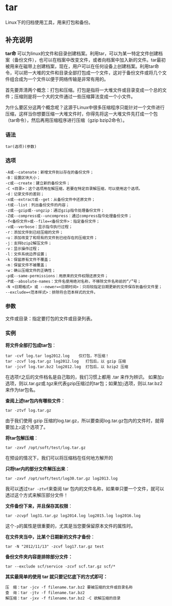 tar
===

Linux下的归档使用工具，用来打包和备份。

## 补充说明

**tar命** 可以为linux的文件和目录创建档案。利用tar，可以为某一特定文件创建档案（备份文件），也可以在档案中改变文件，或者向档案中加入新的文件。tar最初被用来在磁带上创建档案，现在，用户可以在任何设备上创建档案。利用tar命令，可以把一大堆的文件和目录全部打包成一个文件，这对于备份文件或将几个文件组合成为一个文件以便于网络传输是非常有用的。

首先要弄清两个概念：打包和压缩。打包是指将一大堆文件或目录变成一个总的文件；压缩则是将一个大的文件通过一些压缩算法变成一个小文件。

为什么要区分这两个概念呢？这源于Linux中很多压缩程序只能针对一个文件进行压缩，这样当你想要压缩一大堆文件时，你得先将这一大堆文件先打成一个包（tar命令），然后再用压缩程序进行压缩（gzip bzip2命令）。

### 语法  

```
tar(选项)(参数)
```

### 选项  

```
-A或--catenate：新增文件到以存在的备份文件；
-B：设置区块大小；
-c或--create：建立新的备份文件；
-C <目录>：这个选项用在解压缩，若要在特定目录解压缩，可以使用这个选项。
-d：记录文件的差别；
-x或--extract或--get：从备份文件中还原文件；
-t或--list：列出备份文件的内容；
-z或--gzip或--ungzip：通过gzip指令处理备份文件；
-Z或--compress或--uncompress：通过compress指令处理备份文件；
-f<备份文件>或--file=<备份文件>：指定备份文件；
-v或--verbose：显示指令执行过程；
-r：添加文件到已经压缩的文件；
-u：添加改变了和现有的文件到已经存在的压缩文件；
-j：支持bzip2解压文件；
-v：显示操作过程；
-l：文件系统边界设置；
-k：保留原有文件不覆盖；
-m：保留文件不被覆盖；
-w：确认压缩文件的正确性；
-p或--same-permissions：用原来的文件权限还原文件；
-P或--absolute-names：文件名使用绝对名称，不移除文件名称前的“/”号；
-N <日期格式> 或 --newer=<日期时间>：只将较指定日期更新的文件保存到备份文件里；
--exclude=<范本样式>：排除符合范本样式的文件。
```

### 参数  

文件或目录：指定要打包的文件或目录列表。

### 实例  

**将文件全部打包成tar包**：

```
tar -cvf log.tar log2012.log    仅打包，不压缩！ 
tar -zcvf log.tar.gz log2012.log   打包后，以 gzip 压缩 
tar -jcvf log.tar.bz2 log2012.log  打包后，以 bzip2 压缩 
```

在选项`f`之后的文件档名是自己取的，我们习惯上都用 .tar 来作为辨识。 如果加`z`选项，则以.tar.gz或.tgz来代表gzip压缩过的tar包；如果加`j`选项，则以.tar.bz2来作为tar包名。

**查阅上述tar包内有哪些文件**：

```
tar -ztvf log.tar.gz
```

由于我们使用 gzip 压缩的log.tar.gz，所以要查阅log.tar.gz包内的文件时，就得要加上`z`这个选项了。

**将tar包解压缩**：

```
tar -zxvf /opt/soft/test/log.tar.gz
```

在预设的情况下，我们可以将压缩档在任何地方解开的

**只将tar内的部分文件解压出来**：

```
tar -zxvf /opt/soft/test/log30.tar.gz log2013.log
```

我可以透过`tar -ztvf`来查阅 tar 包内的文件名称，如果单只要一个文件，就可以透过这个方式来解压部分文件！

**文件备份下来，并且保存其权限**：

```
tar -zcvpf log31.tar.gz log2014.log log2015.log log2016.log
```

这个`-p`的属性是很重要的，尤其是当您要保留原本文件的属性时。

**在文件夹当中，比某个日期新的文件才备份**：

```
tar -N "2012/11/13" -zcvf log17.tar.gz test
```

**备份文件夹内容是排除部分文件：**

```
tar --exclude scf/service -zcvf scf.tar.gz scf/*
```

**其实最简单的使用 tar 就只要记忆底下的方式即可：**

```
压　缩：tar -jcv -f filename.tar.bz2 要被压缩的文件或目录名称
查　询：tar -jtv -f filename.tar.bz2
解压缩：tar -jxv -f filename.tar.bz2 -C 欲解压缩的目录
```